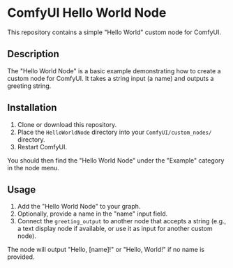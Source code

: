 # ComfyUI Hello World Node

This repository contains a simple "Hello World" custom node for ComfyUI.

## Description

The "Hello World Node" is a basic example demonstrating how to create a custom node for ComfyUI. It takes a string input (a name) and outputs a greeting string.

## Installation

1.  Clone or download this repository.
2.  Place the `HelloWorldNode` directory into your `ComfyUI/custom_nodes/` directory.
3.  Restart ComfyUI.

You should then find the "Hello World Node" under the "Example" category in the node menu.

## Usage

1.  Add the "Hello World Node" to your graph.
2.  Optionally, provide a name in the "name" input field.
3.  Connect the `greeting_output` to another node that accepts a string (e.g., a text display node if available, or use it as input for another custom node).

The node will output "Hello, [name]!" or "Hello, World!" if no name is provided.
